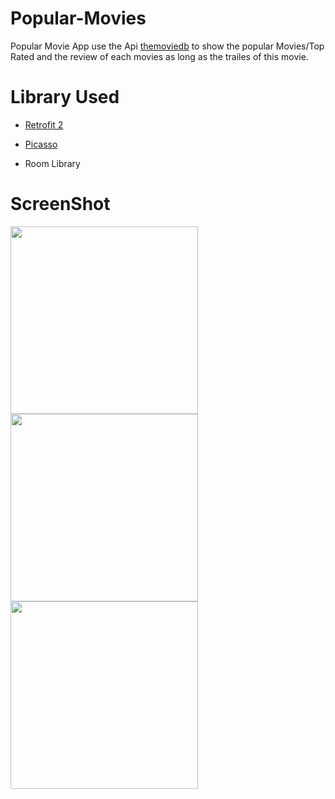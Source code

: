 # Popular-Movies

Popular Movie App use the Api  [themoviedb](https://developers.themoviedb.org/3/getting-started/introduction )
 to show the popular Movies/Top Rated and the review of each movies as long as the trailes of this movie.


# Library Used
- [Retrofit 2](https://square.github.io/retrofit/2.x/retrofit/)

- [Picasso](https://square.github.io/picasso/)  

- Room Library 



# ScreenShot 
 <p float="left">
  <img src="https://user-images.githubusercontent.com/9037495/77871641-0925bf00-7245-11ea-9a34-ff6f4276b4e3.jpeg" width="300" />
  <img src="https://user-images.githubusercontent.com/9037495/77871635-06c36500-7245-11ea-9780-c2205ae674d5.jpeg" width="300" /> 
  <img src="https://user-images.githubusercontent.com/9037495/77871731-48eca680-7245-11ea-820e-79d191808277.jpeg" width="300" />
</p>
